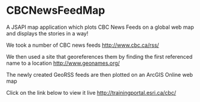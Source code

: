 CBCNewsFeedMap
==============

A JSAPI map application which plots CBC News Feeds on a global web map and displays the stories in a way!

We took a number of CBC news feeds http://www.cbc.ca/rss/

We then used a site that georeferences them by finding the first referenced name to a location http://www.geonames.org/

The newly created GeoRSS feeds are then plotted on an ArcGIS Online web map

Click on the link below to view it live
http://trainingportal.esri.ca/cbc/
